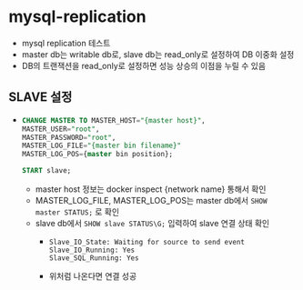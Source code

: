 # mysql-replication
- mysql replication 테스트
- master db는 writable db로, slave db는 read_only로 설정하여 DB 이중화 설정
- DB의 트랜잭션을 read_only로 설정하면 성능 상승의 이점을 누릴 수 있음
## SLAVE 설정
- ```SQL
  CHANGE MASTER TO MASTER_HOST="{master host}",
  MASTER_USER="root",
  MASTER_PASSWORD="root",
  MASTER_LOG_FILE="{master bin filename}"
  MASTER_LOG_POS={master bin position};  

  START slave;
  ```
    - master host 정보는 docker inspect {network name} 통해서 확인
    - MASTER_LOG_FILE, MASTER_LOG_POS는 master db에서 `SHOW master STATUS;` 로 확인
    - slave db에서 `SHOW slave STATUS\G;` 입력하여 slave 연결 상태 확인
        - ```
          Slave_IO_State: Waiting for source to send event
          Slave_IO_Running: Yes
          Slave_SQL_Running: Yes
          ```
        - 위처럼 나온다면 연결 성공